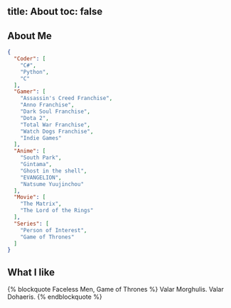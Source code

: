 title: About
toc: false
---

## About Me

```json
{
  "Coder": [
    "C#",
    "Python",
    "C"
  ],
  "Gamer": [
    "Assassin's Creed Franchise",
    "Anno Franchise",
    "Dark Soul Franchise",
    "Dota 2",
    "Total War Franchise",
    "Watch Dogs Franchise",
    "Indie Games"
  ],
  "Anime": [
    "South Park",
    "Gintama",
    "Ghost in the shell",
    "EVANGELION",
    "Natsume Yuujinchou"
  ],
  "Movie": [
    "The Matrix",
    "The Lord of the Rings"
  ],
  "Series": [
    "Person of Interest",
    "Game of Thrones"
  ]
}
```

## What I like

{% blockquote Faceless Men, Game of Thrones %}
Valar Morghulis. Valar Dohaeris.
{% endblockquote %}
